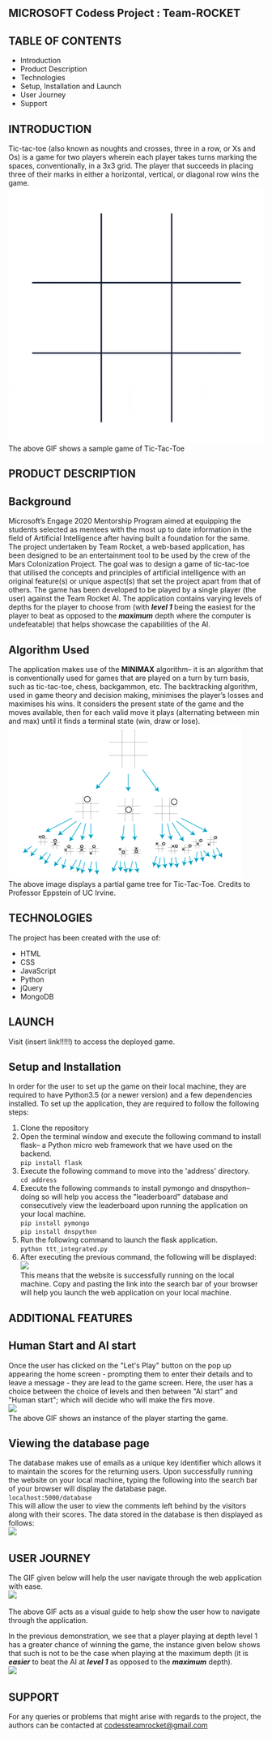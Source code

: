 MICROSOFT Codess Project : Team-ROCKET 
--------------------------------------

TABLE OF CONTENTS
---------------
* Introduction
* Product Description
* Technologies
* Setup, Installation and Launch 
* User Journey
* Support <br>
 
INTRODUCTION
-------------
Tic-tac-toe (also known as noughts and crosses, three in a row, or Xs and Os) is a game for two players wherein each player takes turns marking the spaces, conventionally, in a 3x3 grid. The player that succeeds in placing three of their marks in either a horizontal, vertical, or diagonal row wins the game. <br>
![](screencasts/ttt.gif)<br>
The above GIF shows a sample game of Tic-Tac-Toe

PRODUCT DESCRIPTION
--------------------
Background
-----------
Microsoft’s Engage 2020 Mentorship Program aimed at equipping the students selected as mentees with the most up to date information in the field of Artificial Intelligence after having built a foundation for the same. The project undertaken by Team Rocket, a web-based application, has been designed to be an entertainment tool to be used by the crew of the Mars Colonization Project. The goal was to design a game of tic-tac-toe that utilised the concepts and principles of artificial intelligence with an original feature(s) or unique aspect(s) that set the project apart from that of others. 
The game has been developed to be played by a single player (the user) against the Team Rocket AI. The application contains varying levels of depths for the player to choose from (with _**level 1**_ being the easiest for the player to beat as opposed to the _**maximum**_ depth where the computer is undefeatable) that helps showcase the capabilities of the AI. <br> 

Algorithm Used
----------------
The application makes use of the **MINIMAX** algorithm– it is an algorithm that is conventionally used for games that are played on a turn by turn basis, such as tic-tac-toe, chess, backgammon, etc. The backtracking algorithm, used in game theory and decision making, minimises the player’s losses and maximises his wins.  It considers the present state of the game and the moves available, then for each valid move it plays  (alternating between min and max) until it finds a terminal state (win, draw or lose).
![](screencasts/ttt1.png)<br>
The above image displays a partial game tree for Tic-Tac-Toe. Credits to Professor Eppstein of UC Irvine.

TECHNOLOGIES
-------------
The project has been created with the use of:
* HTML
* CSS
* JavaScript
* Python
* jQuery
* MongoDB
 
LAUNCH
-------
Visit (insert link!!!!!) to access the deployed game.

Setup and Installation
------------------------
In order for the user to set up the game on their local machine, they are required to have Python3.5 (or a newer version) and a few dependencies installed. To set up the application, they are required to follow the following steps:
1. Clone the repository
2. Open the terminal window and execute the following command to install flask– a Python micro web framework that we have used on the backend.<br>
 ```pip install flask```
3. Execute the following command to move into the 'address' directory.<br>
 ```cd address```
4. Execute the following commands to install pymongo and dnspython– doing so will help you access the "leaderboard" database and consecutively view the leaderboard upon running the application on your local machine. <br>
 ```pip install pymongo```<br>
 ```pip install dnspython```
5. Run the following command to launch the flask application.<br>
 ```python ttt_integrated.py```
6. After executing the previous command, the following will be displayed:<br>
![](screencasts/loc.JPG)<br>
This means that the website is successfully running on the local machine. Copy and pasting the link into the search bar of your browser will help you launch the web application on your local machine.
 
ADDITIONAL FEATURES
----------------------------
Human Start and AI start
-------------------------
Once the user has clicked on the "Let's Play" button on the pop up appearing the home screen - prompting them to enter their details and to leave a message - they are lead to the game screen. Here, the user has a choice between the choice of levels and then between "AI start" and "Human start"; which will decide who will make the firs move.<br>
![](screencasts/humanstart.gif)<br>
The above GIF shows an instance of the player starting the game.


Viewing the database page
---------------------------
The database makes use of emails as a unique key identifier which allows it to maintain the scores for the returning users. Upon successfully running the website on your local machine, typing the following into the search bar of your browser will display the database page. <br>
```localhost:5000/database```<br>
This will allow the user to view the comments left behind by the visitors along with their scores. The data stored in the database is then displayed as follows:<br>
![](screencasts/dbpage.JPG)

USER JOURNEY
---------------
The GIF given below will help the user navigate through the web application with ease.<br>
![](screencasts/wking1.gif)

The above GIF acts as a visual guide to help show the user how to navigate through the application.

In the previous demonstration, we see that a player playing at depth level 1 has a greater chance of winning the game, the instance given below shows that such is not to be the case when playing at the maximum depth (it is **_easier_** to beat the AI at **_level 1_** as opposed to the **_maximum_** depth).<br>
![](screencasts/maxlvl.gif)<br>

SUPPORT
---------
For any queries or problems that might arise with regards to the project, the authors can be contacted at codessteamrocket@gmail.com
